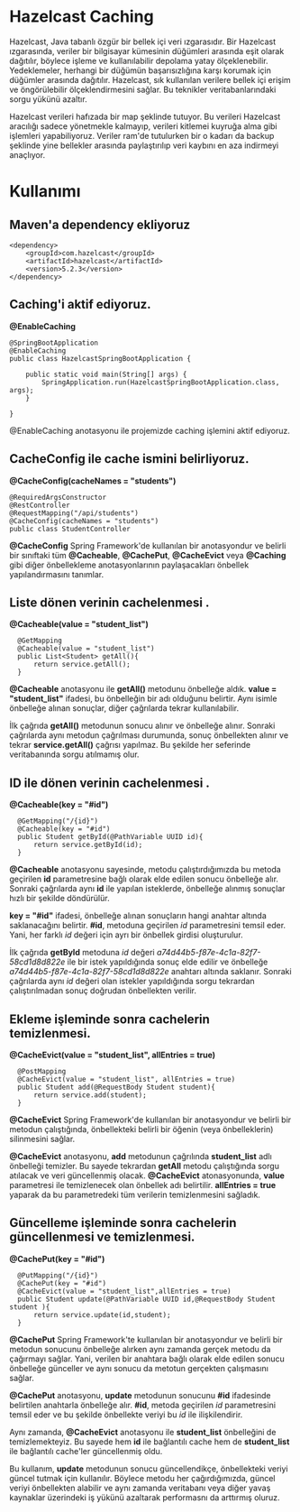 
# Hazelcast Caching

Hazelcast, Java tabanlı özgür bir bellek içi veri ızgarasıdır. Bir Hazelcast ızgarasında, veriler bir bilgisayar kümesinin düğümleri arasında eşit olarak dağıtılır, böylece işleme ve kullanılabilir depolama yatay ölçeklenebilir. Yedeklemeler, herhangi bir düğümün başarısızlığına karşı korumak için düğümler arasında dağıtılır. Hazelcast, sık kullanılan verilere bellek içi erişim ve öngörülebilir ölçeklendirmesini sağlar. Bu teknikler veritabanlarındaki sorgu yükünü azaltır.

Hazelcast verileri hafızada bir map şeklinde tutuyor. Bu verileri Hazelcast aracılığı sadece yönetmekle kalmayıp, verileri kitlemei kuyruğa alma gibi işlemleri yapabiliyoruz. Veriler ram'de tutulurken bir o kadarı da backup şeklinde yine bellekler arasında paylaştırılıp veri kaybını en aza indirmeyi anaçlıyor.


# Kullanımı

## Maven'a dependency ekliyoruz

```http
<dependency>
    <groupId>com.hazelcast</groupId>
    <artifactId>hazelcast</artifactId>
    <version>5.2.3</version>
</dependency>
```

## Caching'i aktif ediyoruz.
**@EnableCaching**
```http
@SpringBootApplication
@EnableCaching
public class HazelcastSpringBootApplication {

    public static void main(String[] args) {
        SpringApplication.run(HazelcastSpringBootApplication.class, args);
    }

}
```
@EnableCaching anotasyonu ile projemizde caching işlemini aktif ediyoruz.

## CacheConfig ile cache ismini belirliyoruz.
**@CacheConfig(cacheNames = "students")**
```http
@RequiredArgsConstructor
@RestController
@RequestMapping("/api/students")
@CacheConfig(cacheNames = "students")
public class StudentController 
```

**@CacheConfig** Spring Framework'de kullanılan bir anotasyondur ve belirli bir sınıftaki tüm **@Cacheable**, **@CachePut**, **@CacheEvict** veya **@Caching** gibi diğer önbellekleme anotasyonlarının paylaşacakları önbellek yapılandırmasını tanımlar.

## Liste dönen verinin cachelenmesi .
**@Cacheable(value = "student_list")**
```http
  @GetMapping
  @Cacheable(value = "student_list")
  public List<Student> getAll(){
      return service.getAll();
  }
```

**@Cacheable** anotasyonu ile **getAll()** metodunu önbelleğe aldık. **value = "student_list"** ifadesi, bu önbelleğin bir adı olduğunu belirtir. Aynı isimle önbelleğe alınan sonuçlar, diğer çağrılarda tekrar kullanılabilir.

İlk çağrıda **getAll()** metodunun sonucu alınır ve önbelleğe alınır. Sonraki çağrılarda aynı metodun çağrılması durumunda, sonuç önbellekten alınır ve tekrar **service.getAll()** çağrısı yapılmaz. Bu şekilde her seferinde veritabanında sorgu atılmamış olur.

## ID ile dönen verinin cachelenmesi .
**@Cacheable(key = "#id")**
```http
  @GetMapping("/{id}")
  @Cacheable(key = "#id")
  public Student getById(@PathVariable UUID id){
      return service.getById(id);
  }
```

**@Cacheable** anotasyonu sayesinde, metodu çalıştırdığımızda bu metoda geçirilen **id** parametresine bağlı olarak elde edilen sonucu önbelleğe alır. Sonraki çağrılarda aynı **id** ile yapılan isteklerde, önbelleğe alınmış sonuçlar hızlı bir şekilde döndürülür.

**key = "#id"** ifadesi, önbelleğe alınan sonuçların hangi anahtar altında saklanacağını belirtir. **#id**, metoduna geçirilen *id* parametresini temsil eder. Yani, her farklı *id* değeri için ayrı bir önbellek girdisi oluşturulur.

İlk çağrıda **getById** metoduna *id* değeri *a74d44b5-f87e-4c1a-82f7-58cd1d8d822e* ile bir istek yapıldığında sonuç elde edilir ve önbelleğe *a74d44b5-f87e-4c1a-82f7-58cd1d8d822e* anahtarı altında saklanır. Sonraki çağrılarda aynı *id* değeri olan istekler yapıldığında sorgu tekrardan çalıştırılmadan sonuç doğrudan önbellekten verilir.

## Ekleme işleminde sonra cachelerin temizlenmesi.
**@CacheEvict(value = "student_list", allEntries = true)**
```http
  @PostMapping
  @CacheEvict(value = "student_list", allEntries = true)
  public Student add(@RequestBody Student student){
      return service.add(student);
  }
```

**@CacheEvict** Spring Framework'de kullanılan bir anotasyondur ve belirli bir metodun çalıştığında, önbellekteki belirli bir öğenin (veya önbelleklerin) silinmesini sağlar.

**@CacheEvict** anotasyonu, **add** metodunun çağrılında **student_list** adlı önbelleği temizler. Bu sayede tekrardan **getAll** metodu çalıştığında sorgu atılacak ve veri güncellenmiş olacak. **@CacheEvict** atonasyonunda, **value** parametresi ile temizlenecek olan önbellek adı belirtilir. **allEntries = true** yaparak da bu parametredeki tüm verilerin temizlenmesini sağladık.

## Güncelleme işleminde sonra cachelerin güncellenmesi ve temizlenmesi.
**@CachePut(key = "#id")**
```http
  @PutMapping("/{id}")
  @CachePut(key = "#id")
  @CacheEvict(value = "student_list",allEntries = true)
  public Student update(@PathVariable UUID id,@RequestBody Student student ){
      return service.update(id,student);
  }
```

**@CachePut** Spring Framework'te kullanılan bir anotasyondur ve belirli bir metodun sonucunu önbelleğe alırken aynı zamanda gerçek metodu da çağırmayı sağlar. Yani, verilen bir anahtara bağlı olarak elde edilen sonucu önbelleğe günceller ve aynı sonucu da metotun gerçekten çalışmasını sağlar.

**@CachePut** anotasyonu, **update** metodunun sonucunu **#id** ifadesinde belirtilen anahtarla önbelleğe alır. **#id**, metoda geçirilen *id* parametresini temsil eder ve bu şekilde önbellekte veriyi bu *id* ile ilişkilendirir.

Aynı zamanda, **@CacheEvict** anotasyonu ile **student_list** önbelleğini de temizlemekteyiz. Bu sayede hem **id** ile bağlantılı cache hem de **student_list** ile bağlantılı cache'ler güncellenmiş oldu.

Bu kullanım, **update** metodunun sonucu güncellendikçe, önbellekteki veriyi güncel tutmak için kullanılır. Böylece metodu her çağırdığımızda, güncel veriyi önbellekten alabilir ve aynı zamanda veritabanı veya diğer yavaş kaynaklar üzerindeki iş yükünü azaltarak performasnı da arttırmış oluruz.